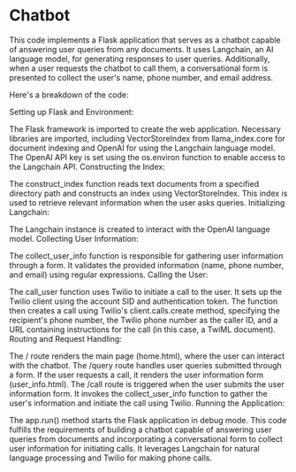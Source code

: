 # Chatbot
This code implements a Flask application that serves as a chatbot capable of answering user queries from any documents. It uses Langchain, an AI language model, for generating responses to user queries. Additionally, when a user requests the chatbot to call them, a conversational form is presented to collect the user's name, phone number, and email address.

Here's a breakdown of the code:

Setting up Flask and Environment:

The Flask framework is imported to create the web application.
Necessary libraries are imported, including VectorStoreIndex from llama_index.core for document indexing and OpenAI for using the Langchain language model.
The OpenAI API key is set using the os.environ function to enable access to the Langchain API.
Constructing the Index:

The construct_index function reads text documents from a specified directory path and constructs an index using VectorStoreIndex. This index is used to retrieve relevant information when the user asks queries.
Initializing Langchain:

The Langchain instance is created to interact with the OpenAI language model.
Collecting User Information:

The collect_user_info function is responsible for gathering user information through a form. It validates the provided information (name, phone number, and email) using regular expressions.
Calling the User:

The call_user function uses Twilio to initiate a call to the user. It sets up the Twilio client using the account SID and authentication token. The function then creates a call using Twilio's client.calls.create method, specifying the recipient's phone number, the Twilio phone number as the caller ID, and a URL containing instructions for the call (in this case, a TwiML document).
Routing and Request Handling:

The / route renders the main page (home.html), where the user can interact with the chatbot.
The /query route handles user queries submitted through a form. If the user requests a call, it renders the user information form (user_info.html).
The /call route is triggered when the user submits the user information form. It invokes the collect_user_info function to gather the user's information and initiate the call using Twilio.
Running the Application:

The app.run() method starts the Flask application in debug mode.
This code fulfills the requirements of building a chatbot capable of answering user queries from documents and incorporating a conversational form to collect user information for initiating calls. It leverages Langchain for natural language processing and Twilio for making phone calls.





